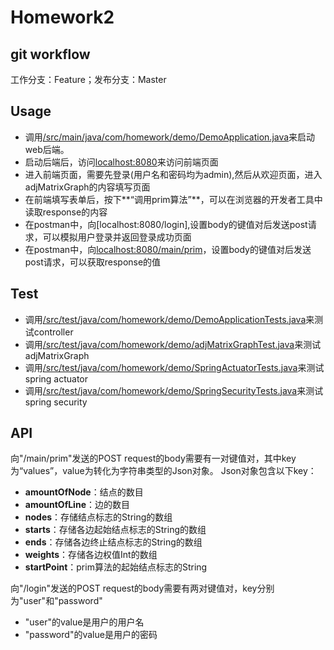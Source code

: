 # Homework2

## git workflow
工作分支：Feature；发布分支：Master

## Usage
- 调用[/src/main/java/com/homework/demo/DemoApplication.java](https://github.com/hsc10705581/SE418_517021910118/blob/master/Homework2/src/main/java/com/homework/demo/DemoApplication.java)来启动web后端。
- 启动后端后，访问[localhost:8080](http://localhost:8080/)来访问前端页面
- 进入前端页面，需要先登录(用户名和密码均为admin),然后从欢迎页面，进入adjMatrixGraph的内容填写页面
- 在前端填写表单后，按下**“调用prim算法”**，可以在浏览器的开发者工具中读取response的内容
- 在postman中，向[localhost:8080/login],设置body的键值对后发送post请求，可以模拟用户登录并返回登录成功页面
- 在postman中，向[localhost:8080/main/prim](http://localhost:8080/graph/prim)，设置body的键值对后发送post请求，可以获取response的值

## Test
- 调用[/src/test/java/com/homework/demo/DemoApplicationTests.java](https://github.com/hsc10705581/SE418_517021910118/blob/master/Homework2/src/test/java/com/homework/demo/DemoApplicationTests.java)来测试controller
- 调用[/src/test/java/com/homework/demo/adjMatrixGraphTest.java](https://github.com/hsc10705581/SE418_517021910118/blob/master/Homework2/src/test/java/com/homework/demo/adjMatrixGraphTest.java)来测试adjMatrixGraph
- 调用[/src/test/java/com/homework/demo/SpringActuatorTests.java](https://github.com/hsc10705581/SE418_517021910118/blob/master/Homework2/src/test/java/com/homework/demo/SpringActuatorTests.java)来测试spring actuator
- 调用[/src/test/java/com/homework/demo/SpringSecurityTests.java](https://github.com/hsc10705581/SE418_517021910118/blob/master/Homework2/src/test/java/com/homework/demo/SpringSecurityTests.java)来测试spring security

## API
向"/main/prim"发送的POST request的body需要有一对键值对，其中key为“values”，value为转化为字符串类型的Json对象。
Json对象包含以下key：
- **amountOfNode**：结点的数目
- **amountOfLine**：边的数目
- **nodes**：存储结点标志的String的数组
- **starts**：存储各边起始结点标志的String的数组
- **ends**：存储各边终止结点标志的String的数组
- **weights**：存储各边权值Int的数组
- **startPoint**：prim算法的起始结点标志的String

向"/login"发送的POST request的body需要有两对键值对，key分别为"user"和"password"
- "user"的value是用户的用户名
- "password"的value是用户的密码
